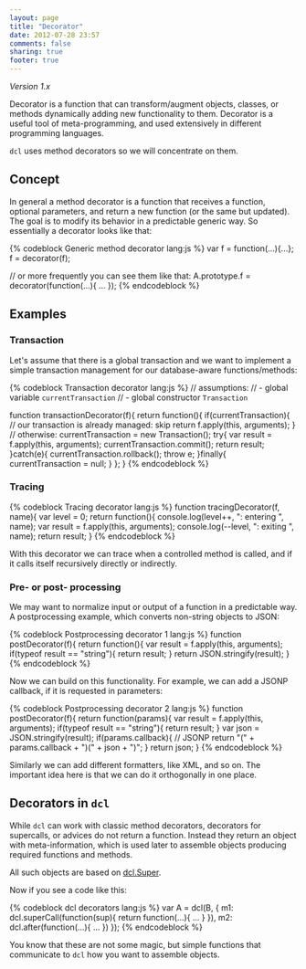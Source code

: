 ```yaml
---
layout: page
title: "Decorator"
date: 2012-07-28 23:57
comments: false
sharing: true
footer: true
---
```


*Version 1.x*

Decorator is a function that can transform/augment objects, classes, or methods
dynamically adding new functionality to them. Decorator is a useful tool of
meta-programming, and used extensively in different programming languages.

`dcl` uses method decorators so we will concentrate on them.

## Concept

In general a method decorator is a function that receives a function, optional parameters,
and return a new function (or the same but updated). The goal is to modify its behavior in
a predictable generic way. So essentially a decorator looks like that:

{% codeblock Generic method decorator lang:js %}
var f = function(...){...};
f = decorator(f);

// or more frequently you can see them like that:
A.prototype.f = decorator(function(...){
  ...
});
{% endcodeblock %}

## Examples

### Transaction

Let's assume that there is a global transaction and we want to implement a simple
transaction management for our database-aware functions/methods:

{% codeblock Transaction decorator lang:js %}
// assumptions:
// - global variable `currentTransaction`
// - global constructor `Transaction`

function transactionDecorator(f){
  return function(){
    if(currentTransaction){
      // our transaction is already managed: skip
      return f.apply(this, arguments);
    }
    // otherwise:
    currentTransaction = new Transaction();
    try{
      var result = f.apply(this, arguments);
      currentTransaction.commit();
      return result;
    }catch(e){
      currentTransaction.rollback();
      throw e;
    }finally{
      currentTransaction = null;
    }
  };
}
{% endcodeblock %}

### Tracing

{% codeblock Tracing decorator lang:js %}
function tracingDecorator(f, name){
  var level = 0;
  return function(){
    console.log(level++, ": entering ", name);
    var result = f.apply(this, arguments);
    console.log(--level, ": exiting ", name);
    return result;
}
{% endcodeblock %}

With this decorator we can trace when a controlled method is called, and if it calls
itself recursively directly or indirectly.

### Pre- or post- processing

We may want to normalize input or output of a function in a predictable way.
A postprocessing example, which converts non-string objects to JSON:

{% codeblock Postprocessing decorator 1 lang:js %}
function postDecorator(f){
  return function(){
    var result = f.apply(this, arguments);
    if(typeof result == "string"){
      return result;
    }
    return JSON.stringify(result);
}
{% endcodeblock %}

Now we can build on this functionality. For example, we can add a JSONP callback,
if it is requested in parameters:

{% codeblock Postprocessing decorator 2 lang:js %}
function postDecorator(f){
  return function(params){
    var result = f.apply(this, arguments);
    if(typeof result == "string"){
      return result;
    }
    var json = JSON.stringify(result);
    if(params.callback){
      // JSONP
      return "(" + params.callback + ")(" + json + ")";
    }
    return json;
}
{% endcodeblock %}

Similarly we can add different formatters, like XML, and so on. The important
idea here is that we can do it orthogonally in one place.

## Decorators in `dcl`

While `dcl` can work with classic method decorators, decorators for supercalls,
or advices do not return a function. Instead they return an object with
meta-information, which is used later to assemble objects producing required
functions and methods.

All such objects are based on [dcl.Super](/1.x/docs/mini_js/super/).

Now if you see a code like this:

{% codeblock dcl decorators lang:js %}
var A = dcl(B, {
  m1: dcl.superCall(function(sup){
    return function(...){
      ...
    }
  }),
  m2: dcl.after(function(...){
    ...
  })
});
{% endcodeblock %}

You know that these are not some magic, but simple functions that communicate to
`dcl` how you want to assemble objects.
